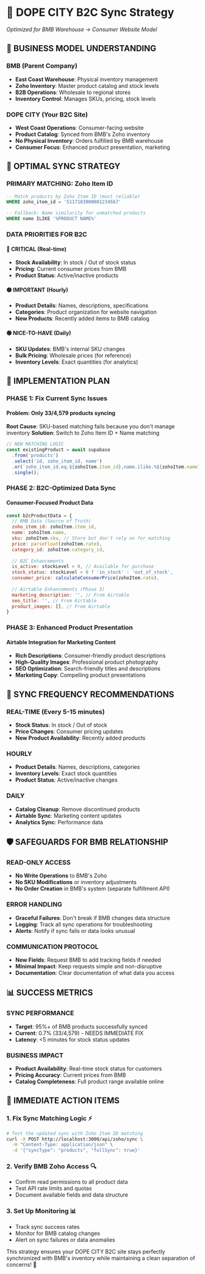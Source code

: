 # 🎯 DOPE CITY B2C Sync Strategy
*Optimized for BMB Warehouse → Consumer Website Model*

## **🏢 BUSINESS MODEL UNDERSTANDING**

### **BMB (Parent Company)**
- **East Coast Warehouse**: Physical inventory management
- **Zoho Inventory**: Master product catalog and stock levels
- **B2B Operations**: Wholesale to regional stores
- **Inventory Control**: Manages SKUs, pricing, stock levels

### **DOPE CITY (Your B2C Site)**
- **West Coast Operations**: Consumer-facing website
- **Product Catalog**: Synced from BMB's Zoho inventory
- **No Physical Inventory**: Orders fulfilled by BMB warehouse
- **Consumer Focus**: Enhanced product presentation, marketing

## **🔧 OPTIMAL SYNC STRATEGY**

### **PRIMARY MATCHING: Zoho Item ID**
```sql
-- Match products by Zoho Item ID (most reliable)
WHERE zoho_item_id = '5117183000001234567'

-- Fallback: Name similarity for unmatched products
WHERE name ILIKE '%PRODUCT NAME%'
```

### **DATA PRIORITIES FOR B2C**

#### **🔴 CRITICAL (Real-time)**
- **Stock Availability**: In stock / Out of stock status
- **Pricing**: Current consumer prices from BMB
- **Product Status**: Active/inactive products

#### **🟡 IMPORTANT (Hourly)**
- **Product Details**: Names, descriptions, specifications
- **Categories**: Product organization for website navigation
- **New Products**: Recently added items to BMB catalog

#### **🟢 NICE-TO-HAVE (Daily)**
- **SKU Updates**: BMB's internal SKU changes
- **Bulk Pricing**: Wholesale prices (for reference)
- **Inventory Levels**: Exact quantities (for analytics)

## **🚀 IMPLEMENTATION PLAN**

### **PHASE 1: Fix Current Sync Issues**

#### **Problem**: Only 33/4,579 products syncing
**Root Cause**: SKU-based matching fails because you don't manage inventory
**Solution**: Switch to Zoho Item ID + Name matching

```javascript
// NEW MATCHING LOGIC
const existingProduct = await supabase
  .from('products')
  .select('id, zoho_item_id, name')
  .or(`zoho_item_id.eq.${zohoItem.item_id},name.ilike.%${zohoItem.name}%`)
  .single();
```

### **PHASE 2: B2C-Optimized Data Sync**

#### **Consumer-Focused Product Data**
```javascript
const b2cProductData = {
  // BMB Data (Source of Truth)
  zoho_item_id: zohoItem.item_id,
  name: zohoItem.name,
  sku: zohoItem.sku, // Store but don't rely on for matching
  price: parseFloat(zohoItem.rate),
  category_id: zohoItem.category_id,
  
  // B2C Enhancements
  is_active: stockLevel > 0, // Available for purchase
  stock_status: stockLevel > 0 ? 'in_stock' : 'out_of_stock',
  consumer_price: calculateConsumerPrice(zohoItem.rate),
  
  // Airtable Enhancements (Phase 3)
  marketing_description: '', // From Airtable
  seo_title: '', // From Airtable
  product_images: [], // From Airtable
}
```

### **PHASE 3: Enhanced Product Presentation**

#### **Airtable Integration for Marketing Content**
- **Rich Descriptions**: Consumer-friendly product descriptions
- **High-Quality Images**: Professional product photography
- **SEO Optimization**: Search-friendly titles and descriptions
- **Marketing Copy**: Compelling product presentations

## **🔄 SYNC FREQUENCY RECOMMENDATIONS**

### **REAL-TIME (Every 5-15 minutes)**
- **Stock Status**: In stock / Out of stock
- **Price Changes**: Consumer pricing updates
- **New Product Availability**: Recently added products

### **HOURLY**
- **Product Details**: Names, descriptions, categories
- **Inventory Levels**: Exact stock quantities
- **Product Status**: Active/inactive changes

### **DAILY**
- **Catalog Cleanup**: Remove discontinued products
- **Airtable Sync**: Marketing content updates
- **Analytics Sync**: Performance data

## **🛡️ SAFEGUARDS FOR BMB RELATIONSHIP**

### **READ-ONLY ACCESS**
- **No Write Operations** to BMB's Zoho
- **No SKU Modifications** or inventory adjustments
- **No Order Creation** in BMB's system (separate fulfillment API)

### **ERROR HANDLING**
- **Graceful Failures**: Don't break if BMB changes data structure
- **Logging**: Track all sync operations for troubleshooting
- **Alerts**: Notify if sync fails or data looks unusual

### **COMMUNICATION PROTOCOL**
- **New Fields**: Request BMB to add tracking fields if needed
- **Minimal Impact**: Keep requests simple and non-disruptive
- **Documentation**: Clear documentation of what data you access

## **📊 SUCCESS METRICS**

### **SYNC PERFORMANCE**
- **Target**: 95%+ of BMB products successfully synced
- **Current**: 0.7% (33/4,579) - NEEDS IMMEDIATE FIX
- **Latency**: <5 minutes for stock status updates

### **BUSINESS IMPACT**
- **Product Availability**: Real-time stock status for customers
- **Pricing Accuracy**: Current prices from BMB
- **Catalog Completeness**: Full product range available online

## **🔧 IMMEDIATE ACTION ITEMS**

### **1. Fix Sync Matching Logic** ⚡
```bash
# Test the updated sync with Zoho Item ID matching
curl -X POST http://localhost:3000/api/zoho/sync \
  -H "Content-Type: application/json" \
  -d '{"syncType": "products", "fullSync": true}'
```

### **2. Verify BMB Zoho Access** 🔍
- Confirm read permissions to all product data
- Test API rate limits and quotas
- Document available fields and data structure

### **3. Set Up Monitoring** 📊
- Track sync success rates
- Monitor for BMB catalog changes
- Alert on sync failures or data anomalies

This strategy ensures your DOPE CITY B2C site stays perfectly synchronized with BMB's inventory while maintaining a clean separation of concerns! 🚀
